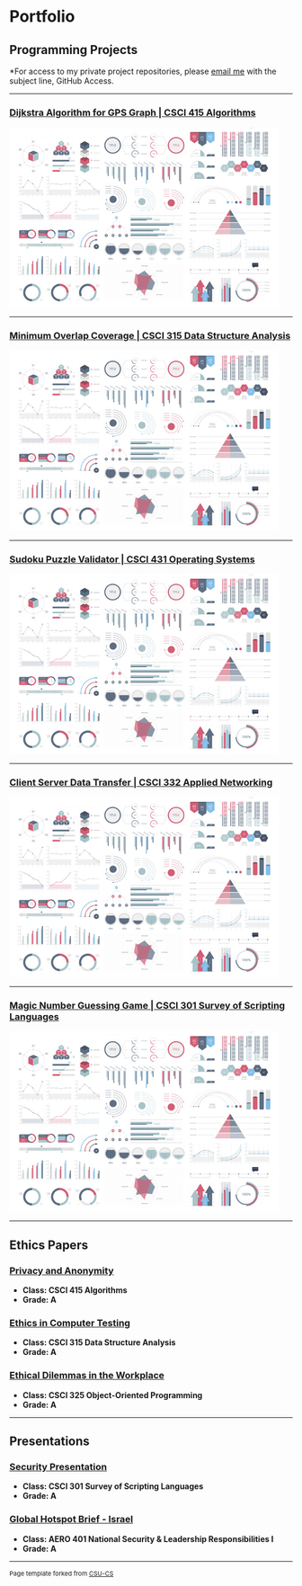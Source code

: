Portfolio
=========

Programming Projects
--------------------

*For access to my private project repositories, please [email me](mailto:mdstargel@csustudent.net?subject=GitHub%20Access) with the subject line, GitHub Access.

---
### [Dijkstra Algorithm for GPS Graph | CSCI 415 Algorithms](project1)

![Project 1 Thumbnail Name](images/dummy_thumbnail.jpg)

---
### [Minimum Overlap Coverage | CSCI 315 Data Structure Analysis](project2)

![Project 2 Thumbnail Name](images/dummy_thumbnail.jpg)

---
### [Sudoku Puzzle Validator | CSCI 431 Operating Systems](project2)

![Project 2 Thumbnail Name](images/dummy_thumbnail.jpg)

---
### [Client Server Data Transfer | CSCI 332 Applied Networking](project3)

![Project 3 Thumbnail Name](images/dummy_thumbnail.jpg)

---
### [Magic Number Guessing Game | CSCI 301 Survey of Scripting Languages](project4)

![Project 4 Thumbnail Name](images/dummy_thumbnail.jpg)

---

Ethics Papers
-------------

### [Privacy and Anonymity](/pdf/CSCI_415_Ethics_Paper.pdf)

-   **Class: CSCI 415 Algorithms**  
-   **Grade: A**

### [Ethics in Computer Testing](/pdf/CSCI_315_Ethics_Paper.pdf)

-   **Class: CSCI 315 Data Structure Analysis** 
-   **Grade: A**

### [Ethical Dilemmas in the Workplace](/pdf/CSCI_325_Ethics_Paper.pdf)

-   **Class: CSCI 325 Object-Oriented Programming** 
-   **Grade: A**

---

Presentations
-------------

### [Security Presentation](/pdf/Security_Presentation.pdf)

- **Class: CSCI 301 Survey of Scripting Languages** 
- **Grade: A**


### [Global Hotspot Brief - Israel](/pdf/Stargel_Global_Hotspot_Brief.pdf)

- **Class: AERO 401 National Security & Leadership Responsibilities I** 
- **Grade: A**

---

<p style="font-size:11px">Page template forked from <a href="https://github.com/csu-cs/csci-portfolio">CSU-CS</a></p>
<!-- Remove above link if you don't want to attributive -->
